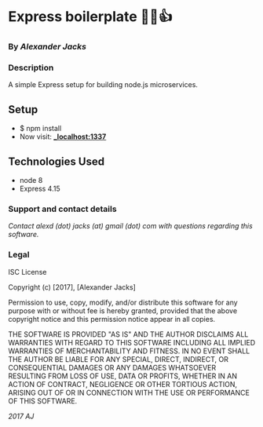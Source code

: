 # Express boilerplate :steam_locomotive::spaghetti::+1:
### By _Alexander Jacks_

### Description
A simple Express setup for building node.js microservices.

## Setup
- $ npm install
- Now visit: [**_localhost:1337**](http://localhost:1337/)


## Technologies Used
- node 8
- Express 4.15


### Support and contact details
_Contact alexd (dot) jacks (at) gmail (dot) com with questions regarding this software._


### Legal
ISC License

Copyright (c) [2017], [Alexander Jacks]

Permission to use, copy, modify, and/or distribute this software for any purpose with or without fee is hereby granted, provided that the above copyright notice and this permission notice appear in all copies.

THE SOFTWARE IS PROVIDED "AS IS" AND THE AUTHOR DISCLAIMS ALL WARRANTIES WITH REGARD TO THIS SOFTWARE INCLUDING ALL IMPLIED WARRANTIES OF MERCHANTABILITY AND FITNESS. IN NO EVENT SHALL THE AUTHOR BE LIABLE FOR ANY SPECIAL, DIRECT, INDIRECT, OR CONSEQUENTIAL DAMAGES OR ANY DAMAGES WHATSOEVER RESULTING FROM LOSS OF USE, DATA OR PROFITS, WHETHER IN AN ACTION OF CONTRACT, NEGLIGENCE OR OTHER TORTIOUS ACTION, ARISING OUT OF OR IN CONNECTION WITH THE USE OR PERFORMANCE OF THIS SOFTWARE.

*2017 AJ*
